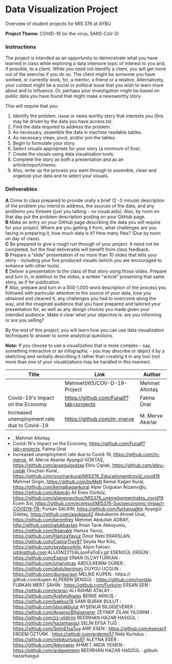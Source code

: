 # Data Visualization Project
Overview of student projects for MIS 376 at AYBU

**Project Theme:** COVID-19 (or the virus, SARS-CoV-2)

### Instructions

The project is intended as an opportunity to demonstrate what you have learned in class while exploring a data intensive topic of interest to you and, if possible, to a client. While you need not identify a client, you will get more out of the exercise if you do so. The client might be someone you have worked, or currently work, for, a mentor, a friend or a relative. Alternatively, your context might be a social or political issue that you wish to learn more about and to influence. Or, perhaps your investigation might be based on public data you have found that might make a newsworthy story.

This will require that you:

1. 	Identify the problem, issue or news worthy story that interests you (this may be driven by the data you have access to).
2. 	Find the data required to address the problem.
3. 	As necessary, assemble the data in machine readable tables.
4. 	As necessary clean, pivot, and/or join the tables.
5. 	Begin to formulate your story.
6. 	Select visuals appropriate for your story (a minimum of five).
7. 	Create the visuals using data visualisation tools.
8. 	Complete the story as both a presentation and as an article/report/memo. 
9. 	Also, write up the process you went through to assemble, clean and organize your data and to select your visuals.

### Deliverables

**A**	Come to class prepared to provide orally a brief (2 -3 minute) description of the problem you intend to address, the sources of the data, and any problems you foresee (just you talking - no visual aids). Also, by noon on that day put the problem description posting on your GitHub page.  
**B**	Make an entry on your GitHub page describing the data you will require for your project. Where are you getting it from, what challenges are you facing in preparing it, how much data is it? How many files? (Due by noon on day of class).  
**C**	Be prepared to give a rough run through of your project. It need not be completed, but the final deliverable will benefit from class feedback.  
**D**	Prepare a “slide” presentation of no more than 10 slides that tells your story - including your five produced visuals (which you are encouraged to enhance with other tools).  
**E**	Deliver a presentation to the class of that story using those slides. Prepare and turn in, in addition to the slides, a written “article” presenting that same story, as if for publication.  
**F**	Also, prepare and turn in a 500-1,000 word description of the process you followed with particular attention to the source of your data, how you obtained and cleaned it, any challenges you had to overcome along the way, and the imagined audience that you have prepared and tailored your presentation for, as well as any design choices you made given your intended audience. Make it clear what your objective is: are you informing or are you selling?

By the end of this project, you will learn how you can use data visualization techniques to answer to some analytical questions.

**Note:** If you choose to use a visualization that is more complex - say, something interactive or an infographic - you may describe or depict it by a sketching and verbally describing it rather than creating it in any tool (not more than one of your visualizations may be handled in this manner).

| Title                                       | Link                                                | Author          |
| -----------                                 | -----------                                         | -------------   |
|                                             | Mehmet065/COV-D-19-Project       | Mehmet Altıntaş |
| Covid-19's Impact on the Economy            | https://github.com/Funalf?tab=projects              | Fatma Ünal      |
| Increased unemployment rate due to Covid-19 | https://github.com/m-merve                          | M. Merve Akarlar |

- , Mehmet Altıntaş
- Covid-19's Impact on the Economy, https://github.com/Funalf?tab=projects, Fatma Ünal
- Increased unemployment rate due to Covid-19, https://github.com/m-merve, M. Merve Akarlar
Ayşegül GÖKTAŞ, https://github.com/aysegulgoktas
Ebru Çıplak, https://github.com/ebru-ciplak
Oruçhan Kural, https://github.com/oruchankural/MIS376_Educationandcovid_covid19
Mehmet Girgin, https://github.com/byMett
Kemal Kağan Kural, https://github.com/kemalkagankural
Alper Doğukan Nizamoğlu, https://github.com/Alperdn
Ali Enes Gürbüz, https://github.com/alienesgurbuz/MIS376_unemploymentrates_covid19
Ecem Sol, https://github.com/ecemsol/MIS376-Socioeconomic-Impact-COVID19-TR-
Furkan SALKIN, https://github.com/furkansalkin
Ayşegül Göktaş, https://github.com/agoktas42
Abdulkerim Ahmet Ünal, https://github.com/kerimfrey
Mehmet Abdullah ADBAY, http://github.com/natukbaytan
İhsan Tarık Akkoyunlu, https://github.com/ihsanakk
Hamza Yavuz, https://github.com/HamzaYavuz
Ömür Nebi ERARSLAN, https://github.com/CastorTroy97
Şeyda Nur Kılıç, https://github.com/seydanurkilic
Alijon Fatoev, git@github.com:ALIJON2211/ALijonFaToEv.git
ESENGÜL ERGÜN : https://github.com/Esengl
SİNAN OLCAYTÜRKAN : https://github.com/sinanolcay
ABDÜLKERİM GÜRER : https://github.com/abdulkerimgrr
DUYGU UÇGUN : https://github.com/duygucgun
MELİKE KUPEN : https:// github.com/kupen
ALPEREN ŞENGÜL : https://github.com/rootalp
FURKAN MERT ŞAHİN : https://github.com/Furkshn
ERSAN ŞEN : https://github.com/ersnsn
ALİ RAHMİ ATALAY : https://github.com/ArahmiAtalay
BERKE AKKUŞ : https://github.com/bakkus19
SAMİ BURAK BULUT : https://github.com/sburakbulut
AYŞENUR BİLGİSEVERER : https://github.com/AysenurBilgiseverer
ZEYNEP ZİLAN YILDIRIM : https://github.com/zz-yildirim
BEDİRHAN HAZAR HASGÜL : https://github.com/hazarhasgul
SELİN EFSA TUĞ : https://github.com/SelinEfsaTug
ARİF ESEN : https://github.com/esenarif
ERDEM ÖZTÜRK : https://github.com/erdemo57
Nebi Kurtulus : https://github.com/nebikurtulus97
ALEYNA ESER : https://github.com/Aleynaesr
AHMET ARDA YEMEN : https://github.com/ardayemenn
BEDİRHAN HAZAR HASGÜL : gitbuh: hazarhasgul